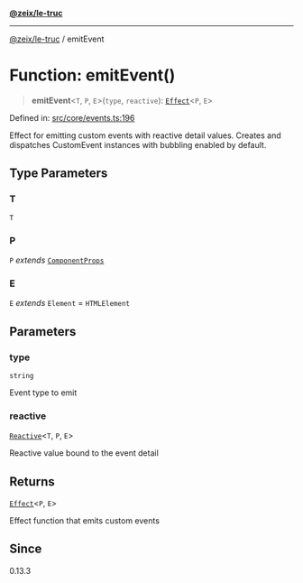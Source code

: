 [**@zeix/le-truc**](../README.md)

***

[@zeix/le-truc](../globals.md) / emitEvent

# Function: emitEvent()

> **emitEvent**\<`T`, `P`, `E`\>(`type`, `reactive`): [`Effect`](../type-aliases/Effect.md)\<`P`, `E`\>

Defined in: [src/core/events.ts:196](https://github.com/zeixcom/ui-element/blob/6f2dec0b8de4a8a6010a0f1311d8457054510e5b/src/core/events.ts#L196)

Effect for emitting custom events with reactive detail values.
Creates and dispatches CustomEvent instances with bubbling enabled by default.

## Type Parameters

### T

`T`

### P

`P` *extends* [`ComponentProps`](../type-aliases/ComponentProps.md)

### E

`E` *extends* `Element` = `HTMLElement`

## Parameters

### type

`string`

Event type to emit

### reactive

[`Reactive`](../type-aliases/Reactive.md)\<`T`, `P`, `E`\>

Reactive value bound to the event detail

## Returns

[`Effect`](../type-aliases/Effect.md)\<`P`, `E`\>

Effect function that emits custom events

## Since

0.13.3
